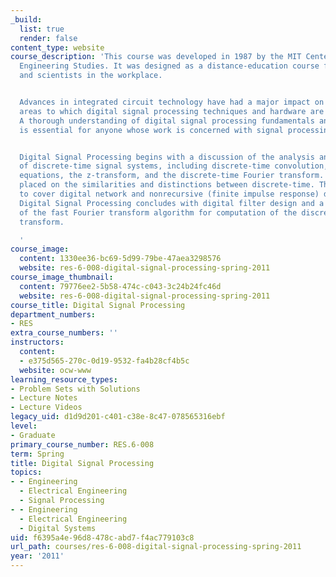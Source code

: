 ```yaml
---
_build:
  list: true
  render: false
content_type: website
course_description: 'This course was developed in 1987 by the MIT Center for Advanced
  Engineering Studies. It was designed as a distance-education course for engineers
  and scientists in the workplace.


  Advances in integrated circuit technology have had a major impact on the technical
  areas to which digital signal processing techniques and hardware are being applied.
  A thorough understanding of digital signal processing fundamentals and techniques
  is essential for anyone whose work is concerned with signal processing applications.


  Digital Signal Processing begins with a discussion of the analysis and representation
  of discrete-time signal systems, including discrete-time convolution, difference
  equations, the z-transform, and the discrete-time Fourier transform. Emphasis is
  placed on the similarities and distinctions between discrete-time. The course proceeds
  to cover digital network and nonrecursive (finite impulse response) digital filters.
  Digital Signal Processing concludes with digital filter design and a discussion
  of the fast Fourier transform algorithm for computation of the discrete Fourier
  transform.

  '
course_image:
  content: 1330ee36-bc69-5d99-79be-47aea3298576
  website: res-6-008-digital-signal-processing-spring-2011
course_image_thumbnail:
  content: 79776ee2-5b58-474c-c043-3c24b24fc46d
  website: res-6-008-digital-signal-processing-spring-2011
course_title: Digital Signal Processing
department_numbers:
- RES
extra_course_numbers: ''
instructors:
  content:
  - e375d565-270c-0d19-9532-fa4b28cf4b5c
  website: ocw-www
learning_resource_types:
- Problem Sets with Solutions
- Lecture Notes
- Lecture Videos
legacy_uid: d1d9d201-c401-c38e-8c47-078565316ebf
level:
- Graduate
primary_course_number: RES.6-008
term: Spring
title: Digital Signal Processing
topics:
- - Engineering
  - Electrical Engineering
  - Signal Processing
- - Engineering
  - Electrical Engineering
  - Digital Systems
uid: f6395a4e-96d8-478c-abd7-f4ac779103c8
url_path: courses/res-6-008-digital-signal-processing-spring-2011
year: '2011'
---
```

